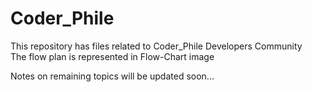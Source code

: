 # Coder_Phile

This repository has files related to Coder_Phile Developers Community</br>
The flow plan is represented in Flow-Chart image</br>

Notes on remaining topics will be updated soon...

